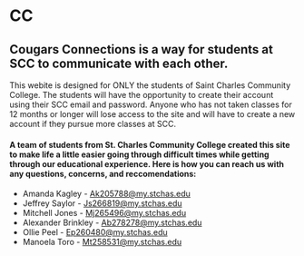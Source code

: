 # CC

## Cougars Connections is a way for students at SCC to communicate with each other.

This webite is designed for ONLY the students of Saint Charles Community College. The students will have the opportunity to create their account using their SCC email and password. Anyone who has not taken classes for 12 months or longer will lose access to the site and will have to create a new account if they pursue more classes at SCC. 

#### A team of students from St. Charles Community College created this site to make life a little easier going through difficult times while getting through our educational experience. Here is how you can reach us with any questions, concerns, and reccomendations: 
 * Amanda Kagley - Ak205788@my.stchas.edu
 * Jeffrey Saylor - Js266819@my.stchas.edu
 * Mitchell Jones - Mj265496@my.stchas.edu
 * Alexander Brinkley - Ab278278@my.stchas.edu
 * Ollie Peel - Ep260480@my.stchas.edu
 * Manoela Toro - Mt258531@my.stchas.edu
